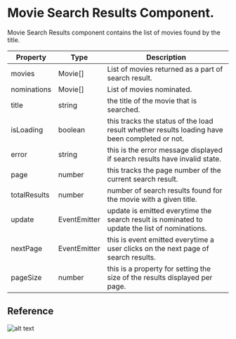 # Movie Search Results Component.

Movie Search Results component contains the list of movies found by the title.


| Property | Type | Description |
| --------------- | --------------- | --------------- |
| movies |  Movie[] | List of movies returned as a part of search result.
| nominations | Movie[] | List of movies nominated. 
| title | string | the title of the movie that is searched.
| isLoading | boolean | this tracks the status of the load result whether results loading have been completed or not.
| error | string | this is the error message displayed if search results have invalid state.
| page | number | this tracks the page number of the current search result.
| totalResults | number | number of search results found for the movie with a given title.
| update | EventEmitter | update is emitted everytime the search result is nominated to update the list of nominations.
| nextPage | EventEmitter | this is event emitted everytime a user clicks on the next page of search results.
| pageSize | number | this is a property for setting the size of the results displayed per page.

## Reference

![alt text](https://images-shoppies-project.s3-us-west-2.amazonaws.com/Screen+Shot+2020-09-06+at+3.01.30+AM.png)


